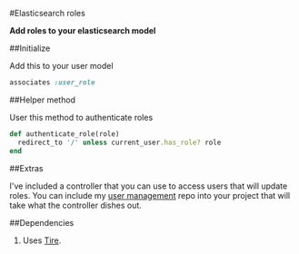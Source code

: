#Elasticsearch roles

**Add roles to your elasticsearch model**

##Initialize

Add this to your user model

```ruby
associates :user_role
```

##Helper method

User this method to authenticate roles

```ruby
def authenticate_role(role)
  redirect_to '/' unless current_user.has_role? role
end
```

##Extras

I've included a controller that you can use to access users that will update roles. You can include my <a href="https://github.com/jona/manage_users">user management</a> repo into your project that will take what the controller dishes out.

##Dependencies

1. Uses <a href="https://github.com/karmi/retire"> Tire</a>.